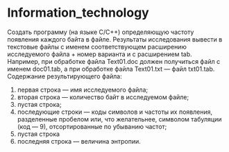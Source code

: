 # Information_technology
Создать программу (на языке С/C++) определяющую частоту
появления каждого байта в файле.
Результаты исследования вывести в текстовые файлы с именем
соответствующем расширению исследуемого файла + номер варианта и с
расширением tab. Например, при обработке файла Text01.doc должен
получиться файл с именем doc01.tab, а при обработке файла Text01.txt —
файл txt01.tab.
Содержание результирующего файла:
1. первая строка — имя исследуемого файла;
2. вторая строка — количество байт в исследуемом файле;
3. пустая строка;
4. последующие строки — коды символов и частоты их появления,
разделенные пробелом или, что желательнее, символом табуляции
(код — 9), отсортированные по убыванию частот;
5. пустая строка
6. последняя строка — величина энтропии.
